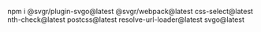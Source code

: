 npm i @svgr/plugin-svgo@latest @svgr/webpack@latest css-select@latest nth-check@latest postcss@latest resolve-url-loader@latest svgo@latest